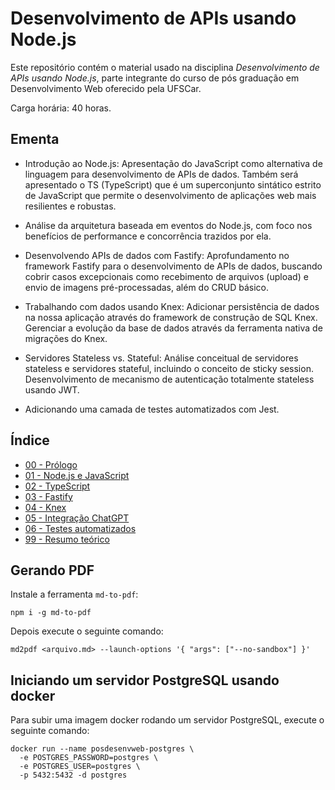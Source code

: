 # Desenvolvimento de APIs usando Node.js

Este repositório contém o material usado na disciplina _Desenvolvimento de APIs usando Node.js_, parte integrante do curso de pós graduação em Desenvolvimento Web oferecido pela UFSCar.

Carga horária: 40 horas.

## Ementa

* Introdução ao Node.js: Apresentação do JavaScript como alternativa de linguagem para desenvolvimento de APIs de dados. Também será apresentado o TS (TypeScript) que é um superconjunto sintático estrito de JavaScript que permite o desenvolvimento de aplicações web mais resilientes e robustas.

* Análise da arquitetura baseada em eventos do Node.js, com foco nos benefícios de performance e concorrência trazidos por ela.

* Desenvolvendo APIs de dados com Fastify: Aprofundamento no framework Fastify para o desenvolvimento de APIs de dados, buscando cobrir casos excepcionais como recebimento de arquivos (upload) e envio de imagens pré-processadas, além do CRUD básico.

* Trabalhando com dados usando Knex: Adicionar persistência de dados na nossa aplicação através do framework de construção de SQL Knex. Gerenciar a evolução da base de dados através da ferramenta nativa de migrações do Knex.

* Servidores Stateless vs. Stateful: Análise conceitual de servidores stateless e servidores stateful, incluindo o conceito de sticky session. Desenvolvimento de mecanismo de autenticação
totalmente stateless usando JWT.

* Adicionando uma camada de testes automatizados com Jest.

## Índice

* [00 - Prólogo](00_Prologo/README.md)
* [01 - Node.js e JavaScript](01_Nodejs_e_JavaScript/README.md)
* [02 - TypeScript](02_TypeScript/README.md)
* [03 - Fastify](02_Fastify/README.md)
* [04 - Knex](03_Knex.md)
* [05 - Integração ChatGPT](05_Integracao_ChatGPT/README.md)
* [06 - Testes automatizados](06_Testes_automatizados/README.md)
* [99 - Resumo teórico](99_Resumo_teorico/README.md)

## Gerando PDF

Instale a ferramenta `md-to-pdf`:

```
npm i -g md-to-pdf
```

Depois execute o seguinte comando:

```
md2pdf <arquivo.md> --launch-options '{ "args": ["--no-sandbox"] }'
```

## Iniciando um servidor PostgreSQL usando docker

Para subir uma imagem docker rodando um servidor PostgreSQL, execute o seguinte comando:

```
docker run --name posdesenvweb-postgres \
  -e POSTGRES_PASSWORD=postgres \
  -e POSTGRES_USER=postgres \
  -p 5432:5432 -d postgres
```
